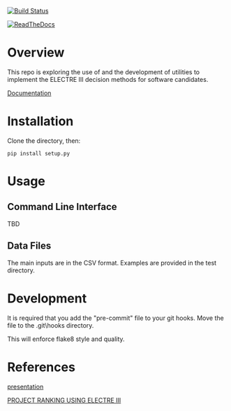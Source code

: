 [![Build Status](https://travis-ci.org/napaynedev/electre.svg?branch=master)](https://travis-ci.org/napaynedev/electre)

[![ReadTheDocs](http://electre.readthedocs.io/en/latest/?badge=latest)](http://electre.readthedocs.io/en/latest/)

# Overview

This repo is exploring the use of and the development of utilities to implement the ELECTRE III decision methods for software candidates.

[Documentation](http://electre.readthedocs.io/en/latest/)

# Installation

Clone the directory, then:

```
pip install setup.py
```

# Usage

## Command Line Interface

TBD

## Data Files

The main inputs are in the CSV format.  Examples are provided in the test directory.  

# Development

It is required that you add the "pre-commit" file to your git hooks.  Move the file to the .git\hooks directory.

This will enforce flake8 style and quality.

# References

[presentation](file:///C:/Users/npayne3/Downloads/MCDA-ELECTREIII.pdf)

[PROJECT RANKING USING ELECTRE III](http://citeseerx.ist.psu.edu/viewdoc/download?doi=10.1.1.493.6585&rep=rep1&type=pdf)